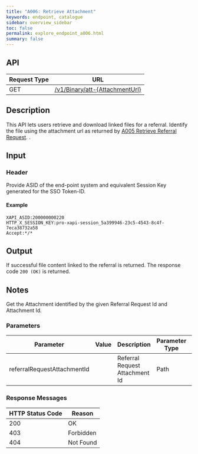 ```yaml
---
title: "A006: Retrieve Attachment"
keywords: endpoint, catalogue
sidebar: overview_sidebar
toc: false
permalink: explore_endpoint_a006.html
summary: false
---
```


## API

| Request Type | URL |
| -------------| --- |
| GET | [/v1/Binary/att-{AttachmentUrl}](https://api.{env}.ers.ncrs.nhs.uk/ers-api/v1/Binary/att-{AttachmentUrl})

## Description
This API lets users retrieve and download linked files for a referral. Identify the file using the attachment url as returned by [A005 Retrieve Referral Request](explore_endpoint_a005.html). .

## Input

### Header
Provide ASID of the end-point system and equivalent Session Key generated for the SSO Token-ID.

#### Example
```http
XAPI_ASID:200000000220
HTTP_X_SESSION_KEY:pro-xapi-session_5a399946-23c5-4543-8c4f-7eca38732a58
Accept:*/*
```

## Output
If successful file content linked to the referral is returned. The response code `200 (OK)` is returned.

<!--## Code Sample
Code snippets taken from the consumer example. See [Code Samples](develop_code_samples.html) for further details.-->

## Notes
Get the Attachment identified by the given Referral Request Id and Attachment Id.

### Parameters

| Parameter | Value | Description | Parameter Type | Data Type |
| --------- | ----- | ----------- | -------------- | --------- |
| referralRequestAttachmentId |   | Referral Request Attachment Id | Path | String |

### Response Messages

| HTTP Status Code | Reason |
| ---------------- | ------ |
| 200 | OK |
| 403 | Forbidden |
| 404 | Not Found |

